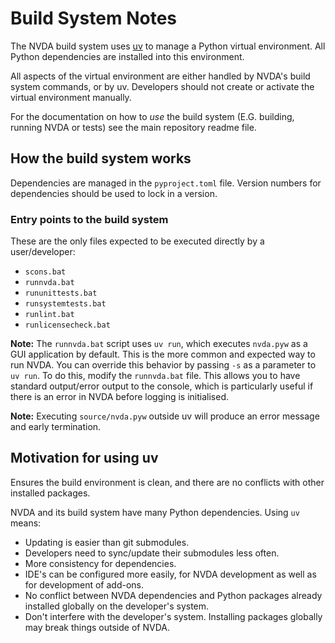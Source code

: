 # Build System Notes

The NVDA build system uses [uv](https://docs.astral.sh/uv/) to manage a Python virtual environment.
All Python dependencies are installed into this environment.

All aspects of the virtual environment are either handled by NVDA's build system commands, or by uv.
Developers should not create or activate the virtual environment manually.

For the documentation on how to _use_ the build system (E.G. building,
running NVDA or tests) see the main repository readme file.

## How the build system works

Dependencies are managed in the `pyproject.toml` file.
Version numbers for dependencies should be used to lock in a version.

### Entry points to the build system

These are the only files expected to be executed directly by a user/developer:
- `scons.bat`
- `runnvda.bat`
- `rununittests.bat`
- `runsystemtests.bat`
- `runlint.bat`
- `runlicensecheck.bat`

**Note:** The `runnvda.bat` script uses `uv run`, which executes `nvda.pyw` as a GUI application by default.
This is the more common and expected way to run NVDA.
You can override this behavior by passing `-s` as a parameter to `uv run`.
To do this, modify the `runnvda.bat` file.
This allows you to have standard output/error output to the console, which is particularly useful if there is an error in NVDA before logging is initialised.

**Note:** Executing `source/nvda.pyw` outside uv will produce an error message
and early termination.

## Motivation for using uv

Ensures the build environment is clean, and there are no conflicts with other installed packages.

NVDA and its build system have many Python dependencies.
Using `uv` means:
- Updating is easier than git submodules.
- Developers need to sync/update their submodules less often.
- More consistency for dependencies.
- IDE's can be configured more easily, for NVDA development as well as for development of add-ons.
- No conflict between NVDA dependencies and Python packages already installed globally on the
  developer's system.
- Don't interfere with the developer's system. Installing packages globally may break things
  outside of NVDA.
